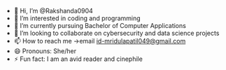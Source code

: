 - 👋 Hi, I’m @Rakshanda0904 
- 👀 I’m interested in coding and programming
- 🌱 I’m currently pursuing Bachelor of Computer Applications
- 💞️ I’m looking to collaborate on cybersecurity and data science projects
- 📫 How to reach me ->email id-mridulapatil049@gmail.com
- 😄 Pronouns: She/her
- ⚡ Fun fact: I am an avid reader and cinephile

<!---
Rakshanda0904/Rakshanda0904 is a ✨ special ✨ repository because its `README.md` (this file) appears on your GitHub profile.
You can click the Preview link to take a look at your changes.
--->
